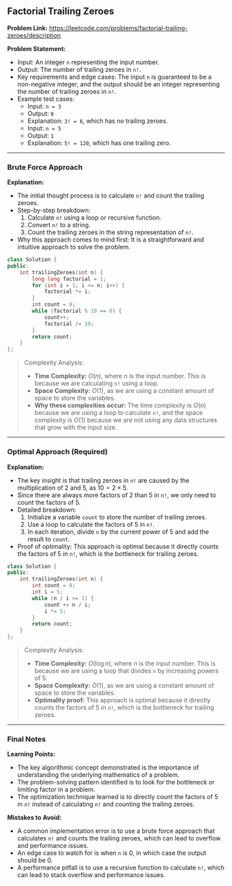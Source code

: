 ## Factorial Trailing Zeroes

**Problem Link:** https://leetcode.com/problems/factorial-trailing-zeroes/description

**Problem Statement:**
- Input: An integer `n` representing the input number.
- Output: The number of trailing zeroes in `n!`.
- Key requirements and edge cases: The input `n` is guaranteed to be a non-negative integer, and the output should be an integer representing the number of trailing zeroes in `n!`.
- Example test cases:
  - Input: `n = 3`
  - Output: `0`
  - Explanation: `3! = 6`, which has no trailing zeroes.
  - Input: `n = 5`
  - Output: `1`
  - Explanation: `5! = 120`, which has one trailing zero.

---

### Brute Force Approach

**Explanation:**
- The initial thought process is to calculate `n!` and count the trailing zeroes.
- Step-by-step breakdown:
  1. Calculate `n!` using a loop or recursive function.
  2. Convert `n!` to a string.
  3. Count the trailing zeroes in the string representation of `n!`.
- Why this approach comes to mind first: It is a straightforward and intuitive approach to solve the problem.

```cpp
class Solution {
public:
    int trailingZeroes(int n) {
        long long factorial = 1;
        for (int i = 1; i <= n; i++) {
            factorial *= i;
        }
        int count = 0;
        while (factorial % 10 == 0) {
            count++;
            factorial /= 10;
        }
        return count;
    }
};
```

> Complexity Analysis:
> - **Time Complexity:** $O(n)$, where $n$ is the input number. This is because we are calculating `n!` using a loop.
> - **Space Complexity:** $O(1)$, as we are using a constant amount of space to store the variables.
> - **Why these complexities occur:** The time complexity is $O(n)$ because we are using a loop to calculate `n!`, and the space complexity is $O(1)$ because we are not using any data structures that grow with the input size.

---

### Optimal Approach (Required)

**Explanation:**
- The key insight is that trailing zeroes in `n!` are caused by the multiplication of 2 and 5, as $10 = 2 \times 5$.
- Since there are always more factors of 2 than 5 in `n!`, we only need to count the factors of 5.
- Detailed breakdown:
  1. Initialize a variable `count` to store the number of trailing zeroes.
  2. Use a loop to calculate the factors of 5 in `n!`.
  3. In each iteration, divide `n` by the current power of 5 and add the result to `count`.
- Proof of optimality: This approach is optimal because it directly counts the factors of 5 in `n!`, which is the bottleneck for trailing zeroes.

```cpp
class Solution {
public:
    int trailingZeroes(int n) {
        int count = 0;
        int i = 5;
        while (n / i >= 1) {
            count += n / i;
            i *= 5;
        }
        return count;
    }
};
```

> Complexity Analysis:
> - **Time Complexity:** $O(\log n)$, where $n$ is the input number. This is because we are using a loop that divides `n` by increasing powers of 5.
> - **Space Complexity:** $O(1)$, as we are using a constant amount of space to store the variables.
> - **Optimality proof:** This approach is optimal because it directly counts the factors of 5 in `n!`, which is the bottleneck for trailing zeroes.

---

### Final Notes

**Learning Points:**
- The key algorithmic concept demonstrated is the importance of understanding the underlying mathematics of a problem.
- The problem-solving pattern identified is to look for the bottleneck or limiting factor in a problem.
- The optimization technique learned is to directly count the factors of 5 in `n!` instead of calculating `n!` and counting the trailing zeroes.

**Mistakes to Avoid:**
- A common implementation error is to use a brute force approach that calculates `n!` and counts the trailing zeroes, which can lead to overflow and performance issues.
- An edge case to watch for is when `n` is 0, in which case the output should be 0.
- A performance pitfall is to use a recursive function to calculate `n!`, which can lead to stack overflow and performance issues.